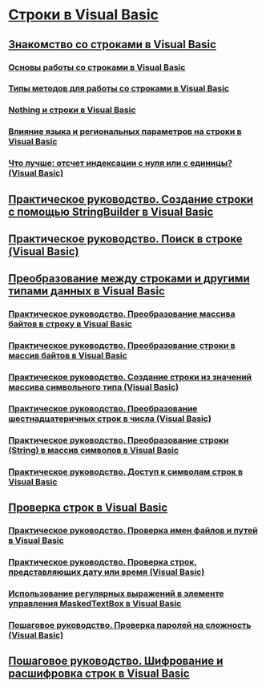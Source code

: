 # [Строки в Visual Basic](index.md)
## [Знакомство со строками в Visual Basic](introduction-to-strings.md)
### [Основы работы со строками в Visual Basic](string-basics.md)
### [Типы методов для работы со строками в Visual Basic](types-of-string-manipulation-methods.md)
### [Nothing и строки в Visual Basic](nothing-and-strings.md)
### [Влияние языка и региональных параметров на строки в Visual Basic](how-culture-affects-strings.md)
### [Что лучше: отсчет индексации с нуля или с единицы? (Visual Basic)](zero-based-vs-one-based-string-access.md)
## [Практическое руководство. Создание строки с помощью StringBuilder в Visual Basic](how-to-create-strings-using-a-stringbuilder.md)
## [Практическое руководство. Поиск в строке (Visual Basic)](how-to-search-within-a-string.md)
## [Преобразование между строками и другими типами данных в Visual Basic](converting-between-strings-and-other-data-types.md)
### [Практическое руководство. Преобразование массива байтов в строку в Visual Basic](how-to-convert-an-array-of-bytes-into-a-string.md)
### [Практическое руководство. Преобразование строки в массив байтов в Visual Basic](how-to-convert-strings-into-an-array-of-bytes.md)
### [Практическое руководство. Создание строки из значений массива символьного типа (Visual Basic)](how-to-create-a-string-from-an-array-of-char-values.md)
### [Практическое руководство. Преобразование шестнадцатеричных строк в числа (Visual Basic)](how-to-convert-hexadecimal-strings-to-numbers.md)
### [Практическое руководство. Преобразование строки (String) в массив символов в Visual Basic](how-to-convert-a-string-to-an-array-of-characters.md)
### [Практическое руководство. Доступ к символам строк в Visual Basic](how-to-access-characters-in-strings.md)
## [Проверка строк в Visual Basic](validating-strings.md)
### [Практическое руководство. Проверка имен файлов и путей в Visual Basic](how-to-validate-file-names-and-paths.md)
### [Практическое руководство. Проверка строк, представляющих дату или время (Visual Basic)](how-to-validate-strings-that-represent-dates-or-times.md)
### [Использование регулярных выражений в элементе управления MaskedTextBox в Visual Basic](using-regular-expressions-with-the-maskedtextbox-control.md)
### [Пошаговое руководство. Проверка паролей на сложность (Visual Basic)](walkthrough-validating-that-passwords-are-complex.md)
## [Пошаговое руководство. Шифрование и расшифровка строк в Visual Basic](walkthrough-encrypting-and-decrypting-strings.md)
